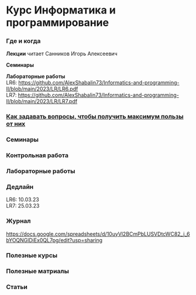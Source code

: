 # Курс Информатика и программирование

### Где и когда
**Лекции** читает Санников Игорь Алексеевич  
  
**Семинары** 
  
**Лабораторные работы**  
LR6: https://github.com/AlexShabalin73/Informatics-and-programming-II/blob/main/2023/LR/LR6.pdf  
LR7: https://github.com/AlexShabalin73/Informatics-and-programming-II/blob/main/2023/LR/LR7.pdf  
  

### <a href ="https://github.com/AlexShabalin73/Informatics-and-programming/blob/main/2022-2023/%D0%9A%D0%B0%D0%BA%20%D0%B7%D0%B0%D0%B4%D0%B0%D0%B2%D0%B0%D1%82%D1%8C%20%D0%B2%D0%BE%D0%BF%D1%80%D0%BE%D1%81%D1%8B.pdf">Как задавать вопросы, чтобы получить максимум пользы от них</a>  
  
### Семинары  


### Контрольная работа  


### Лабораторные работы  


### Дедлайн
LR6: 10.03.23  
LR7: 25.03.23  


### Журнал  
https://docs.google.com/spreadsheets/d/10uyVl2BCmPbLUSVDtcWC82_j_6bYOQNGlDiEx0QL7pg/edit?usp=sharing  


### Полезные курсы


### Полезные матриалы  



### Статьи

